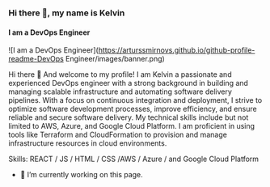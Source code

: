 ### Hi there 👋, my name is Kelvin
#### I am a DevOps Engineer
![I am a DevOps Engineer](https://arturssmirnovs.github.io/github-profile-readme-DevOps Engineer/images/banner.png)

Hi there 👋
And welcome to my profile! I am Kelvin a passionate and experienced DevOps engineer with a strong background in building and managing scalable infrastructure and automating software delivery pipelines. With a focus on continuous integration and deployment, I strive to optimize software development processes, improve efficiency, and ensure reliable and secure software delivery. My technical skills include but not limited to AWS, Azure, and Google Cloud Platform. I am proficient in using tools like Terraform and CloudFormation to provision and manage infrastructure resources in cloud environments.

Skills: REACT / JS / HTML / CSS /AWS / Azure / and Google Cloud Platform

- 🔭 I’m currently working on this page. 




